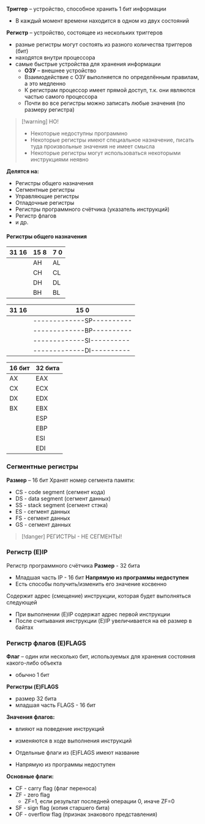 **Триггер** – устройство, способное хранить 1 бит информации
- В каждый момент времени находится в одном из двух состояний

**Регистр** – устройство, состоящее из нескольких триггеров
- разные регистры могут состоять из разного количества триггеров (бит)
- находятся внутри процессора
- самые быстрые устройства для хранения информации
	- **ОЗУ** – внешнее устройство
	- Взаимодействие с ОЗУ выполняется по определённым правилам, а это медленно
	- К регистрам процессор имеет прямой доступ, т.к. они являются частью самого процессора
	- Почти во все регистры можно записать любые значения (по размеру регистра)

>[!warning] НО!
>- Некоторые недоступны программно
>- Некоторые регистры имеют специальное назначение, писать туда произвольные значения не имеет смысла
>- Некоторые регистры могут использоваться некоторыми инструкциями неявно


**Делятся на:**
- Регистры общего назначения
- Сегментные регистры
- Управляющие регистры
- Отладочные регистры
- Регистры программного счётчика (указатель инструкций)
- Регистр флагов
- и др.

#### Регистры общего назначения
| 31                                     16 | 15        8 | 7        0 |
| ----------------------------------------- | ----------- | ---------- |
|                                           | AH          | AL         |
|                                           | CH          | CL         |
|                                           | DH          | DL         |
|                                           | BH          | BL         |

| 31                                     16 | 15                        0 |
| ----------------------------------------- | --------------------------- |
|                                           | -------------SP----------   |
|                                           | -------------BP----------   |
|                                           | -------------SI----------   |
|                                           | -------------DI----------   |

| 16 бит | 32 бита |
| ------ | ------- |
| AX     | EAX     |
| CX     | ECX     |
| DX     | EDX     |
| BX     | EBX     |
|        | ESP     |
|        | EBP     |
|        | ESI     |
|        | EDI     |
### Сегментные регистры

**Размер** – 16 бит
Хранят номер сегмента памяти:
- CS - code segment (сегмент кода)
- DS - data segment (сегмент данных)
- SS - stack segment (сегмент стэка)
- ES - сегмент данных
- FS - сегмент данных
- GS - сегмент данных

>[!danger] РЕГИСТРЫ - НЕ СЕГМЕНТЫ!

### Регистр (E)IP

Регистр программного счётчика
**Размер** - 32 бита
- Младшая часть IP - 16 бит
**Напрямую из программы недоступен**
- Есть способы получить/изменить его значение косвенно

Содержит адрес (смещение) инструкции, которая будет выполняться следующей
- При выполнении (E)IP содержат адрес первой инструкции
- После считывания инструкции (E)IP увеличивается на её размер в байтах

### Регистр флагов (E)FLAGS
**Флаг** – один или несколько бит, используемых для хранения состояния какого-либо объекта 
- обычно 1 бит

**Регистры (E)FLAGS**
- размер 32 бита
- младшая часть FLAGS - 16 бит

**Значения флагов:**
- влияют на поведение инструкций
- изменяются в ходе выполнения инструкций

- Отдельные флаги из (E)FLAGS имеют название
- Напрямую из программы недоступен

**Основные флаги:**
- CF - carry flag (флаг переноса)
- ZF - zero flag 
	- ZF=1, если результат последней операции 0, иначе ZF=0
- SF - sign flag (копия старшего бита)
- OF - overflow flag (признак знакового представления)
